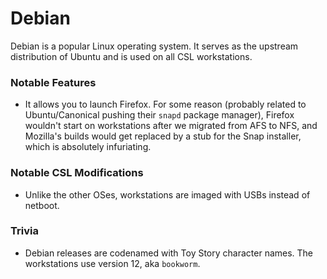 # Debian

Debian is a popular Linux operating system. It serves as the upstream distribution of Ubuntu and is used on all CSL workstations.

### Notable Features

* It allows you to launch Firefox. For some reason (probably related to Ubuntu/Canonical pushing their `snapd` package manager), Firefox wouldn't start on workstations after we migrated from AFS to NFS, and Mozilla's builds would get replaced by a stub for the Snap installer, which is absolutely infuriating.

### Notable CSL Modifications

* Unlike the other OSes, workstations are imaged with USBs instead of netboot.

### Trivia

* Debian releases are codenamed with Toy Story character names. The workstations use version 12, aka `bookworm`.

